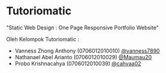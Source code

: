 # Tutoriomatic
"Static Web Design : One Page Responsive Portfolio Website"

Oleh Kelompok Tutoriomatic :
- Vanness Zhong Anthony (0706012010010) <a href = "https://github.com/vanness7890">@vanness7890</a>
- Nathanael Abel Arianto (0706012010029) <a href = "https://github.com/Maumau20">@Maumau20</a>
- Probo Krishnacahya (0706012010039) <a href = "https://github.com/cahyaa02">@cahyaa02</a>
